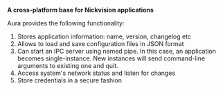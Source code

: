  **A cross-platform base for Nickvision applications**

 Aura provides the following functionality:
 1. Stores application information: name, version, changelog etc
 2. Allows to load and save configuration files in JSON format
 3. Can start an IPC server using named pipe. In this case, an application becomes single-instance. New instances will send command-line arguments to existing one and quit.
 4. Access system's network status and listen for changes
 5. Store credentials in a secure fashion